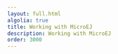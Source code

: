 ```yaml
---
layout: full.html
algolia: true
title: Working with MicroEJ
description: Working with MicroEJ
order: 3000
---
```

